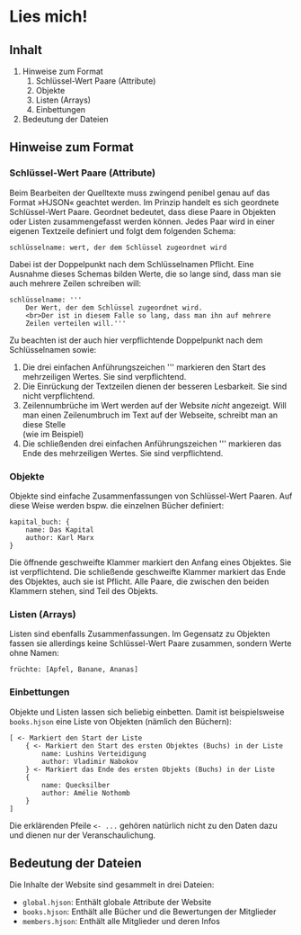 # Lies mich!

## Inhalt

1. Hinweise zum Format
    1. Schlüssel-Wert Paare (Attribute)
    2. Objekte
    3. Listen (Arrays)
    4. Einbettungen
2. Bedeutung der Dateien

## Hinweise zum Format

### Schlüssel-Wert Paare (Attribute)

Beim Bearbeiten der Quelltexte muss zwingend penibel genau auf das Format
»HJSON« geachtet werden. Im Prinzip handelt es sich geordnete Schlüssel-Wert
Paare. Geordnet bedeutet, dass diese Paare in Objekten oder Listen
zusammengefasst werden können. Jedes Paar wird in einer eigenen Textzeile definiert und folgt dem folgenden Schema:

```
schlüsselname: wert, der dem Schlüssel zugeordnet wird
```

Dabei ist der Doppelpunkt nach dem Schlüsselnamen Pflicht. Eine Ausnahme dieses
Schemas bilden Werte, die so lange sind, dass man sie auch mehrere Zeilen schreiben will:

```
schlüsselname: '''
    Der Wert, der dem Schlüssel zugeordnet wird.
    <br>Der ist in diesem Falle so lang, dass man ihn auf mehrere
    Zeilen verteilen will.'''
```

Zu beachten ist der auch hier verpflichtende Doppelpunkt nach dem Schlüsselnamen sowie:

1. Die drei einfachen Anführungszeichen ''' markieren den Start des mehrzeiligen Wertes. Sie sind verpflichtend.
2. Die Einrückung der Textzeilen dienen der besseren Lesbarkeit. Sie sind nicht verpflichtend.
3. Zeilennumbrüche im Wert werden auf der Website _nicht_ angezeigt. Will man
   einen Zeilenumbruch im Text auf der Webseite, schreibt man an diese Stelle <br> (wie im Beispiel)
4. Die schließenden drei einfachen Anführungszeichen ''' markieren das Ende des mehrzeiligen Wertes. Sie sind verpflichtend.

### Objekte

Objekte sind einfache Zusammenfassungen von Schlüssel-Wert Paaren. Auf diese
Weise werden bspw. die einzelnen Bücher definiert:

```
kapital_buch: {
    name: Das Kapital
    author: Karl Marx
}
```

Die öffnende geschweifte Klammer markiert den Anfang eines Objektes. Sie ist
verpflichtend. Die schließende geschweifte Klammer markiert das Ende des
Objektes, auch sie ist Pflicht. Alle Paare, die zwischen den beiden Klammern
stehen, sind Teil des Objekts.

### Listen (Arrays)

Listen sind ebenfalls Zusammenfassungen. Im Gegensatz zu Objekten fassen sie
allerdings keine Schlüssel-Wert Paare zusammen, sondern Werte ohne Namen:

```
früchte: [Apfel, Banane, Ananas]
```

### Einbettungen

Objekte und Listen lassen sich beliebig einbetten. Damit ist beispielsweise
`books.hjson` eine Liste von Objekten (nämlich den Büchern):

```
[ <- Markiert den Start der Liste
    { <- Markiert den Start des ersten Objektes (Buchs) in der Liste
        name: Lushins Verteidigung
        author: Vladimir Nabokov
    } <- Markiert das Ende des ersten Objekts (Buchs) in der Liste
    {
        name: Quecksilber
        author: Amélie Nothomb
    }
]
```

Die erklärenden Pfeile `<- ...` gehören natürlich nicht zu den Daten dazu und
dienen nur der Veranschaulichung.

## Bedeutung der Dateien

Die Inhalte der Website sind gesammelt in drei Dateien:

- `global.hjson`: Enthält globale Attribute der Website
- `books.hjson`: Enthält alle Bücher und die Bewertungen der Mitglieder
- `members.hjson`: Enthält alle Mitglieder und deren Infos
